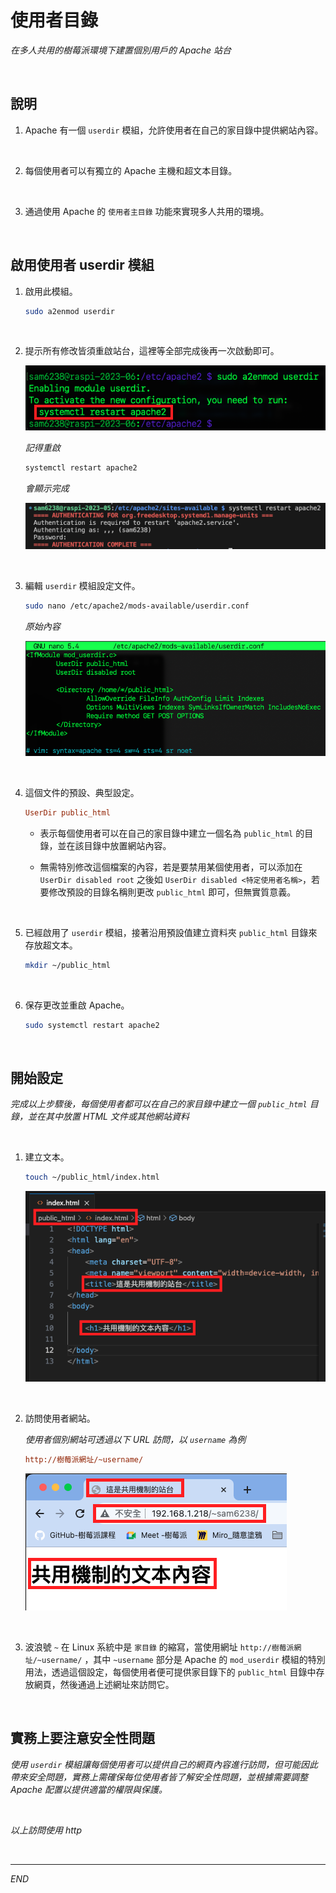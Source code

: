 # 使用者目錄

_在多人共用的樹莓派環境下建置個別用戶的 Apache 站台_

<br>

## 說明

1. Apache 有一個 `userdir` 模組，允許使用者在自己的家目錄中提供網站內容。

<br>

2. 每個使用者可以有獨立的 Apache 主機和超文本目錄。

<br>

3. 通過使用 Apache 的 `使用者主目錄` 功能來實現多人共用的環境。

<br>

## 啟用使用者 userdir 模組

1. 啟用此模組。

   ```bash
   sudo a2enmod userdir
   ```

<br>

2. 提示所有修改皆須重啟站台，這裡等全部完成後再一次啟動即可。

   ![](images/img_13.png)

   _記得重啟_

   ```bash
   systemctl restart apache2
   ```

   _會顯示完成_

   ![](images/img_93.png)

<br>

3. 編輯 `userdir` 模組設定文件。

   ```bash
   sudo nano /etc/apache2/mods-available/userdir.conf
   ```

   _原始內容_

   ![](images/img_14.png)

<br>

4. 這個文件的預設、典型設定。

   ```ini
   UserDir public_html
   ```

   - 表示每個使用者可以在自己的家目錄中建立一個名為 `public_html` 的目錄，並在該目錄中放置網站內容。

   - 無需特別修改這個檔案的內容，若是要禁用某個使用者，可以添加在 `UserDir disabled root` 之後如 `UserDir disabled <特定使用者名稱>`，若要修改預設的目錄名稱則更改 `public_html` 即可，但無實質意義。

<br>

5. 已經啟用了 `userdir` 模組，接著沿用預設值建立資料夾 `public_html` 目錄來存放超文本。

   ```bash
   mkdir ~/public_html
   ```

<br>

6. 保存更改並重啟 Apache。

   ```bash
   sudo systemctl restart apache2
   ```

<br>

## 開始設定

_完成以上步驟後，每個使用者都可以在自己的家目錄中建立一個 `public_html` 目錄，並在其中放置 HTML 文件或其他網站資料_

<br>

1. 建立文本。

   ```bash
   touch ~/public_html/index.html
   ```

   ![](images/img_15.png)

<br>

2. 訪問使用者網站。

   _使用者個別網站可透過以下 URL 訪問，以 `username` 為例_

   ```ini
   http://樹莓派網址/~username/
   ```

   ![](images/img_16.png)

<br>

3. 波浪號 `~` 在 Linux 系統中是 `家目錄` 的縮寫，當使用網址 `http://樹莓派網址/~username/` ，其中 `~username` 部分是 Apache 的 `mod_userdir` 模組的特別用法，透過這個設定，每個使用者便可提供家目錄下的 `public_html` 目錄中存放網頁，然後通過上述網址來訪問它。

<br>

## 實務上要注意安全性問題

_使用 `userdir` 模組讓每個使用者可以提供自己的網頁內容進行訪問，但可能因此帶來安全問題，實務上需確保每位使用者皆了解安全性問題，並根據需要調整 Apache 配置以提供適當的權限與保護。_

<br>

_以上訪問使用 http_

<br>

___

_END_
